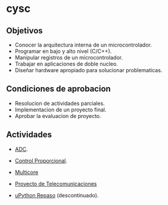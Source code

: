 # cysc

## Objetivos

- Conocer la arquitectura interna de un microcontrolador.
- Programar en bajo y alto nivel (C/C++).
- Manipular registros de un microcontrolador.
- Trabajar en aplicaciones de doble nucleo.
- Diseñar hardware apropiado para solucionar problematicas.

## Condiciones de aprobacion

- Resolucion de actividades parciales.
- Implementacion de un proyecto final.
- Aprobar la evaluacion de proyecto.

## Actividades

- [ADC][act01].
- [Control Proporcional][act02].
- [Multicore][act03]

- [Proyecto de Telecomunicaciones][teleco]


- [uPython Repaso][act01-old] (descontinuado).

[act01]: https://github.com/impatrq/cysc/tree/act01/adc
[act02]: https://github.com/impatrq/cysc/tree/act02/control-proporcional
[act03]: https://github.com/impatrq/cysc/tree/act03/multicore
[act01-old]: https://github.com/impatrq/cysc/tree/act01/upython-repaso
[teleco]: https://github.com/impatrq/cysc/tree/teleco

